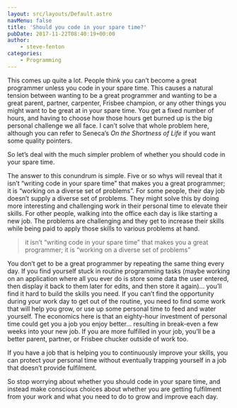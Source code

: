 ```yaml
---
layout: src/layouts/Default.astro
navMenu: false
title: 'Should you code in your spare time?'
pubDate: 2017-11-22T08:40:19+00:00
author:
    - steve-fenton
categories:
    - Programming
---
```


This comes up quite a lot. People think you can’t become a great programmer unless you code in your spare time. This causes a natural tension between wanting to be a great programmer and wanting to be a great parent, partner, carpenter, Frisbee champion, or any other things you might want to be great at in your spare time. You get a fixed number of hours, and having to choose how those hours get burned up is the big personal challenge we all face. I can’t solve that whole problem here, although you can refer to Seneca’s *On the Shortness of Life* if you want some quality pointers.

So let’s deal with the much simpler problem of whether you should code in your spare time.

The answer to this conundrum is simple. Five or so whys will reveal that it isn’t “writing code in your spare time” that makes you a great programmer; it is “working on a diverse set of problems”. For some people, their day job doesn’t supply a diverse set of problems. They might solve this by doing more interesting and challenging work in their personal time to elevate their skills. For other people, walking into the office each day is like starting a new job. The problems are challenging and they get to increase their skills while being paid to apply those skills to various problems at hand.

> it isn’t “writing code in your spare time” that makes you a great programmer; it is “working on a diverse set of problems”

You don’t get to be a great programmer by repeating the same thing every day. If you find yourself stuck in routine programming tasks (maybe working on an application where all you ever do is store some data the user entered, then display it back to them later for edits, and then store it again)… you’ll find it hard to build the skills you need. If you can’t find the opportunity during your work day to get out of the routine, you need to find some work that will help you grow, or use up some personal time to feed and water yourself. The economics here is that an eighty-hour investment of personal time could get you a job you enjoy better… resulting in break-even a few weeks into your new job. If you are more fulfilled in your job, you’ll be a better parent, partner, or Frisbee chucker outside of work too.

If you have a job that is helping you to continuously improve your skills, you can protect your personal time without eventually trapping yourself in a job that doesn’t provide fulfilment.

So stop worrying about whether you should code in your spare time, and instead make conscious choices about whether you are getting fulfilment from your work and what you need to do to grow and improve each day.